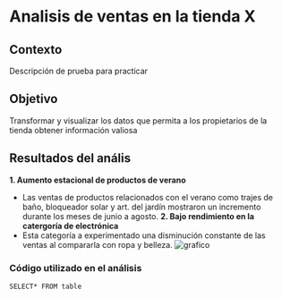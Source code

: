 # Analisis de ventas en la tienda X

## Contexto

Descripción de prueba para practicar

## Objetivo 
Transformar y visualizar los datos que permita a los propietarios de la tienda obtener información valiosa
## Resultados del anális
**1. Aumento estacional de productos de verano**
   - Las ventas de productos relacionados con el verano como trajes de baño, bloqueador solar y art. del jardín mostraron un incremento durante los meses de junio a agosto.
**2. Bajo rendimiento en la catergoría de electrónica**
   - Esta categoría a experimentado una disminución constante de las ventas al compararla con ropa y belleza.
![grafico](https://github.com/PhanieT/Diplomado-en-ciencia-de-datos/assets/174209156/8ea9f182-464c-45b6-9f4d-812e28643414)

### Código utilizado en el análisis
```SELECT* FROM table```

